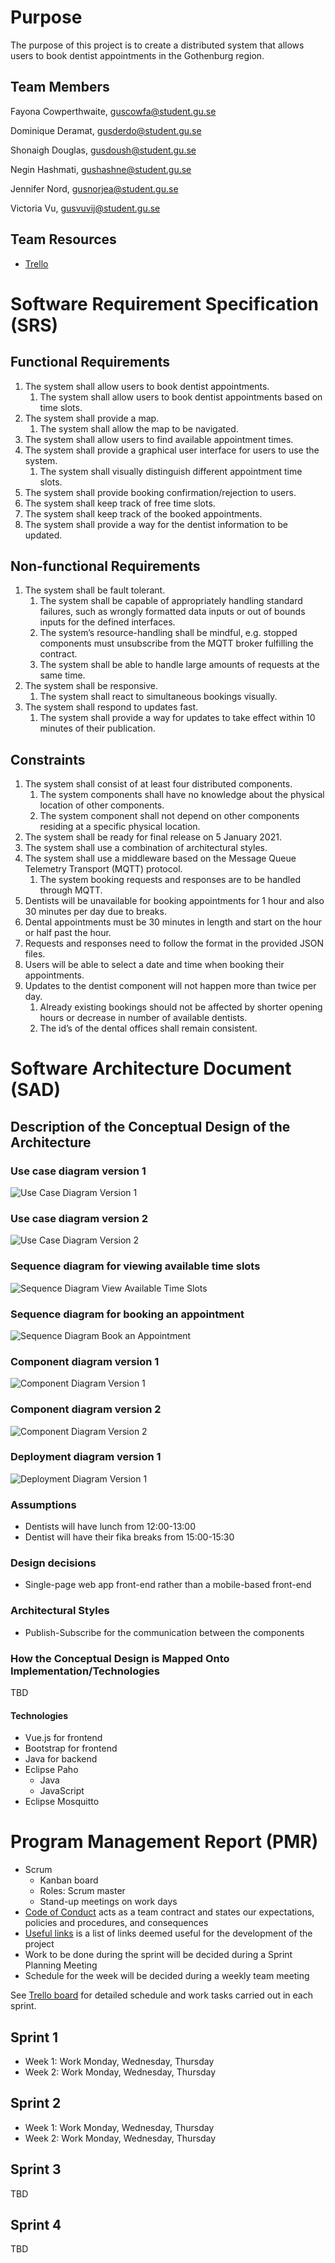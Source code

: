 # Purpose
The purpose of this project is to create a distributed system that allows users to book dentist appointments in the Gothenburg region.

## Team Members
Fayona Cowperthwaite, guscowfa@student.gu.se

Dominique Deramat, gusderdo@student.gu.se

Shonaigh Douglas, gusdoush@student.gu.se

Negin Hashmati, gushashne@student.gu.se

Jennifer Nord, gusnorjea@student.gu.se

Victoria Vu, gusvuvij@student.gu.se

## Team Resources
* [Trello](https://trello.com/b/tLswcs2r/dit-355-2020-team-3)

# Software Requirement Specification (SRS)
## Functional Requirements
1. The system shall allow users to book dentist appointments.
   1. The system shall allow users to book dentist appointments based on time slots.
2. The system shall provide a map. 
   1. The system shall allow the map to be navigated.
3. The system shall allow users to find available appointment times.
4. The system shall provide a graphical user interface for users to use the system.
   1. The system shall visually distinguish different appointment time slots. 
5. The system shall provide booking confirmation/rejection to users.
6. The system shall keep track of free time slots.
7. The system shall keep track of the booked appointments.
8. The system shall provide a way for the dentist information to be updated. 

## Non-functional Requirements
1. The system shall be fault tolerant.
    1. The system shall be capable of appropriately handling standard failures, such as wrongly formatted data inputs or out of bounds inputs for the defined interfaces.
    2. The system’s resource-handling shall be mindful, e.g. stopped components must unsubscribe from the MQTT broker fulfilling the contract.
    3. The system shall be able to handle large amounts of requests at the same time. 
2. The system shall be responsive.
    1. The system shall react to simultaneous bookings visually. 
3. The system shall respond to updates fast.
   1. The system shall provide a way for updates to take effect within 10 minutes of their publication.

## Constraints
1. The system shall consist of at least four distributed components.
     1. The system components shall have no knowledge about the physical location of other components.
     2. The system component shall not depend on other components residing at a specific physical location.
2. The system shall be ready for final release on 5 January 2021.
3. The system shall use a combination of architectural styles.
4. The system shall use a middleware based on the Message Queue Telemetry Transport (MQTT) protocol.
   1. The system booking requests and responses are to be handled through MQTT.
5. Dentists will be unavailable for booking appointments for 1 hour and also 30 minutes per day due to breaks.
6. Dental appointments must be 30 minutes in length and start on the hour or half past the hour.
7. Requests and responses need to follow the format in the provided JSON files.
8. Users will be able to select a date and time when booking their appointments. 
9. Updates to the dentist component will not happen more than twice per day.
   1. Already existing bookings should not be affected by shorter opening hours or decrease in number of available dentists.
   2. The id’s of the dental offices shall remain consistent.



# Software Architecture Document (SAD)

## Description of the Conceptual Design of the Architecture
### Use case diagram version 1

![Use Case Diagram Version 1](./Diagrams/UseCaseDiagramV1.png)

### Use case diagram version 2

![Use Case Diagram Version 2](./Diagrams/UseCaseDiagramV2.png)

### Sequence diagram for viewing available time slots
![Sequence Diagram View Available Time Slots](./Diagrams/SequenceViewTimeSlotsV1.png)

### Sequence diagram for booking an appointment
![Sequence Diagram Book an Appointment](./Diagrams/SequenceBookAppointmentV1.png)

### Component diagram version 1

![Component Diagram Version 1](./Diagrams/ComponentDiagramV1.png)

### Component diagram version 2

![Component Diagram Version 2](./Diagrams/ComponentDiagramtV2.png)

### Deployment diagram version 1

![Deployment Diagram Version 1](./Diagrams/DeploymentDiagramV1.png)

### Assumptions
* Dentists will have lunch from 12:00-13:00
* Dentist will have their fika breaks from 15:00-15:30

### Design decisions
* Single-page web app front-end rather than a mobile-based front-end

### Architectural Styles
* Publish-Subscribe for the communication between the components

### How the Conceptual Design is Mapped Onto Implementation/Technologies
TBD 

#### Technologies
* Vue.js for frontend
* Bootstrap for frontend
* Java for backend
* Eclipse Paho
   * Java
   * JavaScript
* Eclipse Mosquitto

# Program Management Report (PMR)
* Scrum
   * Kanban board
   * Roles: Scrum master
   * Stand-up meetings on work days
* [Code of Conduct](https://git.chalmers.se/courses/dit355/2020/group-3/documentation/-/blob/master/CodeOfConduct.md) acts as a team contract and states our expectations, policies and procedures, and consequences
* [Useful links](https://git.chalmers.se/courses/dit355/2020/group-3/documentation/-/blob/master/UsefulLinks.md) is a list of links deemed useful for the development of the project
* Work to be done during the sprint will be decided during a Sprint Planning Meeting
* Schedule for the week will be decided during a weekly team meeting

See [Trello board](https://trello.com/b/tLswcs2r/dit-355-2020-team-3) for detailed schedule and work tasks carried out in each sprint.

## Sprint 1
* Week 1: Work Monday, Wednesday, Thursday
* Week 2: Work Monday, Wednesday, Thursday

## Sprint 2
* Week 1: Work Monday, Wednesday, Thursday
* Week 2: Work Monday, Wednesday, Thursday

## Sprint 3
TBD

## Sprint 4
TBD
